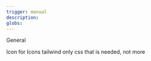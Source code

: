 ```yaml
---
trigger: manual
description:
globs:
---
```


General

Icon for Icons
tailwind
only css that is needed, not more
